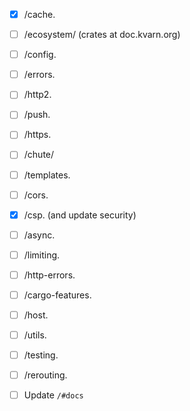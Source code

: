 - [x] /cache.
- [ ] /ecosystem/ (crates at doc.kvarn.org)
- [ ] /config.
- [ ] /errors.
- [ ] /http2.
- [ ] /push.
- [ ] /https.
- [ ] /chute/
- [ ] /templates.
- [ ] /cors.
- [x] /csp. (and update security)
- [ ] /async.
- [ ] /limiting.
- [ ] /http-errors.
- [ ] /cargo-features.
- [ ] /host.
- [ ] /utils.
- [ ] /testing.
- [ ] /rerouting.

- [ ] Update `/#docs`
